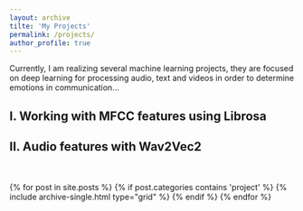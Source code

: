 ```yaml
---
layout: archive
tilte: 'My Projects'
permalink: /projects/
author_profile: true
---
```


Currently, I am realizing several machine learning projects, they are focused on deep learning for processing audio, text and videos in order to determine emotions in communication...

## I. Working with MFCC features using Librosa


## II. Audio features with Wav2Vec2

<br>
<br>

<div class="grid__wrapper">
    {% for post in site.posts %}
        {% if post.categories contains 'project' %}
            {% include archive-single.html type="grid" %}
        {% endif %}
    {% endfor %}
</div>

